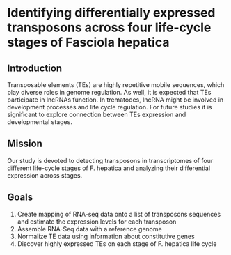# Identifying differentially expressed transposons across four life-cycle stages of Fasciola hepatica

## Introduction
Transposable elements (TEs) are highly repetitive mobile sequences, which play diverse roles in genome regulation. As well, it is expected that TEs participate in lncRNAs function. In trematodes, lncRNA might be involved in development processes and life cycle regulation. For future studies it is significant to explore connection between TEs expression and developmental stages.

## Mission
Our study is devoted to detecting transposons in transcriptomes of four different life-cycle stages of F. hepatica and analyzing their differential expression across stages.

## Goals
1. Create mapping of RNA-seq data onto a list of transposons sequences and estimate the expression levels for each transposon
2. Assemble RNA-Seq data with a reference genome
3. Normalize TE data using information about constitutive genes
4. Discover highly expressed TEs on each stage of F. hepatica life cycle
